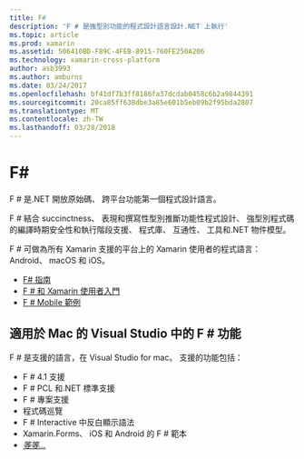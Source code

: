 ```yaml
---
title: F#
description: 'F # 是強型別功能的程式設計語言設計.NET 上執行'
ms.topic: article
ms.prod: xamarin
ms.assetid: 506410BD-F89C-4FEB-8915-760FE250A206
ms.technology: xamarin-cross-platform
author: asb3993
ms.author: amburns
ms.date: 03/24/2017
ms.openlocfilehash: bf41df7b3ff8186fa37dcdab0458c6b2a9844391
ms.sourcegitcommit: 20ca85ff638dbe3a85e601b5eb09b2f95bda2807
ms.translationtype: MT
ms.contentlocale: zh-TW
ms.lasthandoff: 03/28/2018
---
```

# <a name="f35"></a>F&#35;

F # 是.NET 開放原始碼、 跨平台功能第一個程式設計語言。

F # 結合 succinctness、 表現和撰寫性型別推斷功能性程式設計、 強型別程式碼的編譯時期安全性和執行階段支援、 程式庫、 互通性、 工具和.NET 物件模型。

F # 可做為所有 Xamarin 支援的平台上的 Xamarin 使用者的程式語言： Android、 macOS 和 iOS。

- [F# 指南](https://docs.microsoft.com/en-us/dotnet/fsharp/)
- [F # 和 Xamarin 使用者入門](overview.md)
- [F # Mobile 範例](samples.md)

## <a name="f-features-in-visual-studio-for-mac"></a>適用於 Mac 的 Visual Studio 中的 F # 功能

F # 是支援的語言，在 Visual Studio for mac。 支援的功能包括：

- F # 4.1 支援
- F # PCL 和.NET 標準支援
- F # 專案支援
- 程式碼巡覽
- F # Interactive 中反白顯示語法
- Xamarin.Forms、 iOS 和 Android 的 F # 範本
- [*等等...*](https://developer.xamarin.com/releases/studio/xamarin.studio_6.0/xamarin.studio_6.0/#F_Enhancements)

